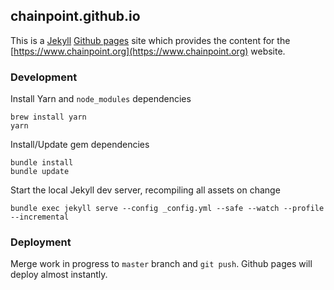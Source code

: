 ## chainpoint.github.io

This is a [Jekyll](https://jekyllrb.com/docs/quickstart/) [Github pages](https://help.github.com/articles/using-jekyll-with-pages/) site which provides the content for the [https://www.chainpoint.org](https://www.chainpoint.org) website.

### Development

Install Yarn and `node_modules` dependencies

```
brew install yarn
yarn
```

Install/Update gem dependencies

```
bundle install
bundle update
```

Start the local Jekyll dev server, recompiling all assets on change

```
bundle exec jekyll serve --config _config.yml --safe --watch --profile --incremental
```

### Deployment

Merge work in progress to `master` branch and `git push`.
Github pages will deploy almost instantly.
